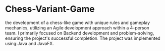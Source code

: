 # Chess-Variant-Game
the development of a chess-like game with unique rules and gameplay mechanics, utilizing an Agile development approach within a 4-person team. I primarily focused on Backend development and problem-solving, ensuring the project's successful completion. The project was implemented using Java and JavaFX.
